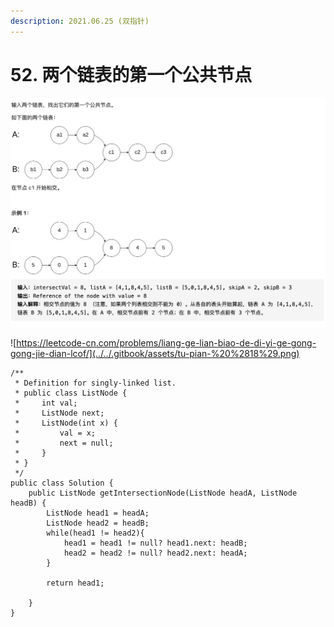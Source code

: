 ```yaml
---
description: 2021.06.25 (双指针)
---
```


# 52. 两个链表的第一个公共节点

![](../../.gitbook/assets/tu-pian-%20%2820%29.png)

![https://leetcode-cn.com/problems/liang-ge-lian-biao-de-di-yi-ge-gong-gong-jie-dian-lcof/](../../.gitbook/assets/tu-pian-%20%2818%29.png)

```text
/**
 * Definition for singly-linked list.
 * public class ListNode {
 *     int val;
 *     ListNode next;
 *     ListNode(int x) {
 *         val = x;
 *         next = null;
 *     }
 * }
 */
public class Solution {
    public ListNode getIntersectionNode(ListNode headA, ListNode headB) {
        ListNode head1 = headA;
        ListNode head2 = headB;
        while(head1 != head2){
            head1 = head1 != null? head1.next: headB;
            head2 = head2 != null? head2.next: headA;
        }

        return head1;
        
    }
}
```

